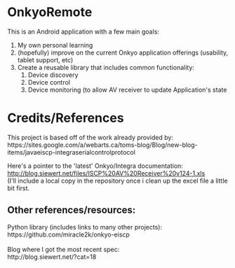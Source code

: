 OnkyoRemote
===========
This is an Android application with a few main goals:
<ol>
<li>My own personal learning</li>
<li>(hopefully) improve on the current Onkyo application offerings (usability, tablet support, etc)</li>
<li>Create a reusable library that includes common functionality:
  <ol>
    <li>Device discovery</li>
    <li>Device control</li>
    <li>Device monitoring (to allow AV receiver to update Application's state</li>
  </ol>
</li>
</ol>

<h1>Credits/References</h1>
This project is based off of the work already provided by:<br />
https://sites.google.com/a/webarts.ca/toms-blog/Blog/new-blog-items/javaeiscp-integraserialcontrolprotocol

Here's a pointer to the 'latest' Onkyo/Integra documentation:<br />
http://blog.siewert.net/files/ISCP%20AV%20Receiver%20v124-1.xls <br />
(I'll include a local copy in the repository once i clean up the excel file a little bit first.<br />

<h2>Other references/resources:</h2>
Python library (includes links to many other projects):
  https://github.com/miracle2k/onkyo-eiscp
<br /><br />
Blog where I got the most recent spec:<br />
http://blog.siewert.net/?cat=18
